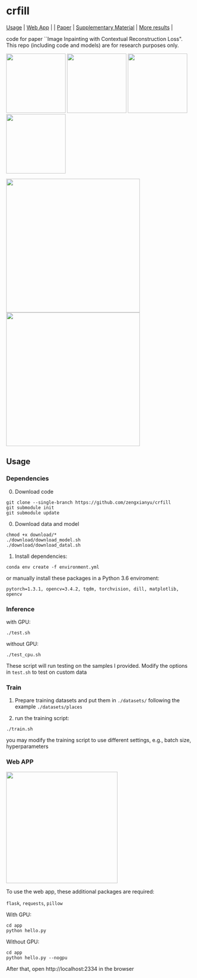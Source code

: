 # crfill

[Usage](#basic-usage) | [Web App](#web-app) | | [Paper](https://arxiv.org/pdf/2011.12836.pdf) | [Supplementary Material](https://maildluteducn-my.sharepoint.com/:b:/g/personal/zengyu_mail_dlut_edu_cn/Eda8Q_v7OSNMj0nr2iG7TmABvxLOtAPwVDdk5mjl7c-IFw?e=Cvki0I) | [More results](viscmp.md) |

code for paper ``Image Inpainting with Contextual Reconstruction Loss". This repo (including code and models) are for research purposes only. 

<img src="https://s3.ax1x.com/2020/11/27/DrVxIO.png" width="160"> <img src="https://s3.ax1x.com/2020/11/27/DrZ9RH.png" width="160"> 
<img src="https://s3.ax1x.com/2020/11/27/DrZlyn.png" width="160"> <img src="https://s3.ax1x.com/2020/11/27/DrZGwV.png" width="160"> 

<img src="https://s3.ax1x.com/2020/11/27/DrZtFU.png" width="360"> <img src="https://s3.ax1x.com/2020/11/27/DrZdSJ.png" width="360"> 

## Usage

### Dependencies
0. Download code
```
git clone --single-branch https://github.com/zengxianyu/crfill
git submodule init
git submodule update
```

0. Download data and model
```
chmod +x download/*
./download/download_model.sh
./download/download_datal.sh
```

1. Install dependencies:
```
conda env create -f environment.yml
```
or manually install these packages in a Python 3.6 enviroment: 

```pytorch=1.3.1, opencv=3.4.2, tqdm, torchvision, dill, matplotlib, opencv```


### Inference

with GPU:
```
./test.sh
```
without GPU:
```
./test_cpu.sh
```

These script will run testing on the samples I provided. Modify the options in ```test.sh``` to test on custom data

### Train
1. Prepare training datasets and put them in ```./datasets/``` following the example ```./datasets/places```

2. run the training script:
```
./train.sh
```

you may modify the training script to use different settings, e.g., batch size, hyperparameters


### Web APP
<img src="https://s3.ax1x.com/2020/11/27/DrVLs1.png" width=300>

To use the web app, these additional packages are required: 

```flask```, ```requests```, ```pillow```

With GPU:
```
cd app
python hello.py
```

Without GPU:
```
cd app
python hello.py --nogpu
```

After that, open http://localhost:2334 in the browser
